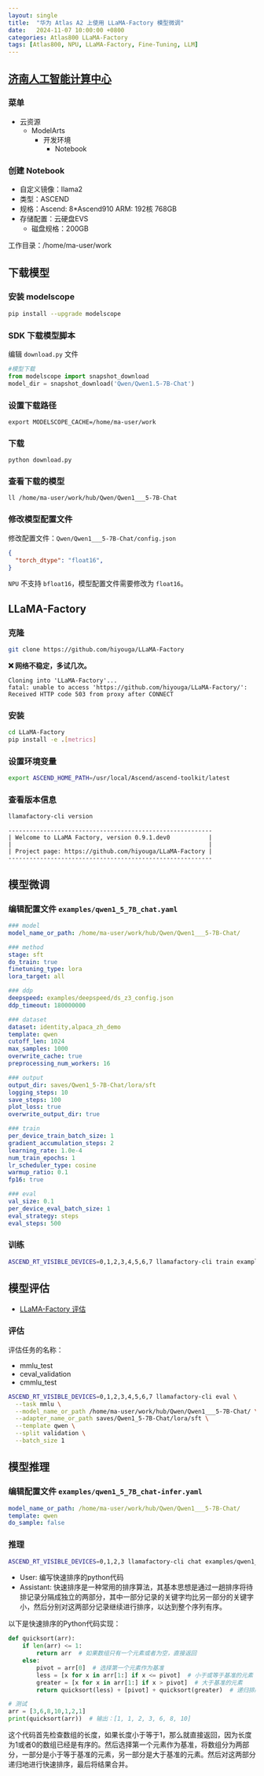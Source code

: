 ```yaml
---
layout: single
title:  "华为 Atlas A2 上使用 LLaMA-Factory 模型微调"
date:   2024-11-07 10:00:00 +0800
categories: Atlas800 LLaMA-Factory
tags: [Atlas800, NPU, LLaMA-Factory, Fine-Tuning, LLM]
---
```


## [济南人工智能计算中心](https://uconsole.jnaicc.com/)

### 菜单

- 云资源
  - ModelArts
    - 开发环境
      - Notebook

### 创建 Notebook

- 自定义镜像：llama2
- 类型：ASCEND
- 规格：Ascend: 8*Ascend910 ARM: 192核 768GB
- 存储配置：云硬盘EVS
  - 磁盘规格：200GB

工作目录：/home/ma-user/work


## 下载模型

### 安装 modelscope

```bash
pip install --upgrade modelscope
```

### SDK 下载模型脚本

编辑 `download.py` 文件

```python
#模型下载
from modelscope import snapshot_download
model_dir = snapshot_download('Qwen/Qwen1.5-7B-Chat')
```

### 设置下载路径

```shell
export MODELSCOPE_CACHE=/home/ma-user/work
```

### 下载

```shell
python download.py
```

### 查看下载的模型

```shell
ll /home/ma-user/work/hub/Qwen/Qwen1___5-7B-Chat
```

### 修改模型配置文件

修改配置文件：`Qwen/Qwen1___5-7B-Chat/config.json`
```json
{
  "torch_dtype": "float16",
}
```

`NPU` 不支持 `bfloat16`，模型配置文件需要修改为 `float16`。


## LLaMA-Factory

### 克隆

```bash
git clone https://github.com/hiyouga/LLaMA-Factory
```

**❌ 网络不稳定，多试几次。**

```
Cloning into 'LLaMA-Factory'...
fatal: unable to access 'https://github.com/hiyouga/LLaMA-Factory/': Received HTTP code 503 from proxy after CONNECT
```

### 安装
  
```bash
cd LLaMA-Factory
pip install -e .[metrics]
```

### 设置环境变量

```bash
export ASCEND_HOME_PATH=/usr/local/Ascend/ascend-toolkit/latest
```

### 查看版本信息

```bash
llamafactory-cli version
```
```
----------------------------------------------------------
| Welcome to LLaMA Factory, version 0.9.1.dev0           |
|                                                        |
| Project page: https://github.com/hiyouga/LLaMA-Factory |
----------------------------------------------------------
```


## 模型微调

### 编辑配置文件 `examples/qwen1_5_7B_chat.yaml`

```yaml
### model
model_name_or_path: /home/ma-user/work/hub/Qwen/Qwen1___5-7B-Chat/

### method
stage: sft
do_train: true
finetuning_type: lora
lora_target: all

### ddp
deepspeed: examples/deepspeed/ds_z3_config.json
ddp_timeout: 180000000

### dataset
dataset: identity,alpaca_zh_demo
template: qwen
cutoff_len: 1024
max_samples: 1000
overwrite_cache: true
preprocessing_num_workers: 16

### output
output_dir: saves/Qwen1_5-7B-Chat/lora/sft
logging_steps: 10
save_steps: 100
plot_loss: true
overwrite_output_dir: true

### train
per_device_train_batch_size: 1
gradient_accumulation_steps: 2
learning_rate: 1.0e-4
num_train_epochs: 1
lr_scheduler_type: cosine
warmup_ratio: 0.1
fp16: true

### eval
val_size: 0.1
per_device_eval_batch_size: 1
eval_strategy: steps
eval_steps: 500
```

### 训练

```bash
ASCEND_RT_VISIBLE_DEVICES=0,1,2,3,4,5,6,7 llamafactory-cli train examples/qwen1_5_7B_chat.yaml
```


## 模型评估
- [LLaMA-Factory 评估](https://llamafactory.readthedocs.io/zh-cn/latest/getting_started/eval.html)

### 评估

评估任务的名称：
- mmlu_test
- ceval_validation
- cmmlu_test

```bash
ASCEND_RT_VISIBLE_DEVICES=0,1,2,3,4,5,6,7 llamafactory-cli eval \
  --task mmlu \
  --model_name_or_path /home/ma-user/work/hub/Qwen/Qwen1___5-7B-Chat/ \
  --adapter_name_or_path saves/Qwen1_5-7B-Chat/lora/sft \
  --template qwen \
  --split validation \
  --batch_size 1
```


## 模型推理

### 编辑配置文件 `examples/qwen1_5_7B_chat-infer.yaml`

```yaml
model_name_or_path: /home/ma-user/work/hub/Qwen/Qwen1___5-7B-Chat/
template: qwen
do_sample: false
```

### 推理

```bash
ASCEND_RT_VISIBLE_DEVICES=0,1,2,3 llamafactory-cli chat examples/qwen1_5_7B_chat-infer.yaml
```

- User: 编写快速排序的python代码
- Assistant: 
快速排序是一种常用的排序算法，其基本思想是通过一趟排序将待排记录分隔成独立的两部分，其中一部分记录的关键字均比另一部分的关键字小，然后分别对这两部分记录继续进行排序，以达到整个序列有序。

以下是快速排序的Python代码实现：

```python
def quicksort(arr):
    if len(arr) <= 1:
        return arr  # 如果数组只有一个元素或者为空，直接返回
    else:
        pivot = arr[0]  # 选择第一个元素作为基准
        less = [x for x in arr[1:] if x <= pivot]  # 小于或等于基准的元素
        greater = [x for x in arr[1:] if x > pivot]  # 大于基准的元素
        return quicksort(less) + [pivot] + quicksort(greater)  # 递归排序两部分并合并

# 测试
arr = [3,6,8,10,1,2,1]
print(quicksort(arr))  # 输出：[1, 1, 2, 3, 6, 8, 10]
```

这个代码首先检查数组的长度，如果长度小于等于1，那么就直接返回，因为长度为1或者0的数组已经是有序的。然后选择第一个元素作为基准，将数组分为两部分，一部分是小于等于基准的元素，另一部分是大于基准的元素。然后对这两部分递归地进行快速排序，最后将结果合并。


